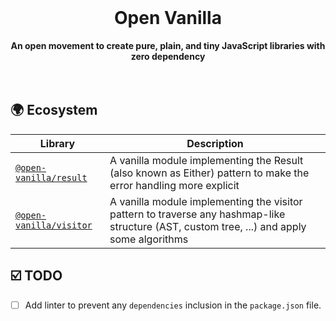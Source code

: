 <br>
<div align="center">
    <h1>Open Vanilla</h1>
    <strong>An open movement to create pure, plain, and tiny JavaScript libraries with zero dependency</strong>
</div>
<br>
<br>

## 🌍 Ecosystem

| Library                                         | Description                                                                                                                                |
| ----------------------------------------------- | ------------------------------------------------------------------------------------------------------------------------------------------ |
| [`@open-vanilla/result`](./libraries/result/)   | A vanilla module implementing the Result (also known as Either) pattern to make the error handling more explicit                           |
| [`@open-vanilla/visitor`](./libraries/visitor/) | A vanilla module implementing the visitor pattern to traverse any hashmap-like structure (AST, custom tree, ...) and apply some algorithms |

## ☑️ TODO

- [ ] Add linter to prevent any `dependencies` inclusion in the `package.json` file.
